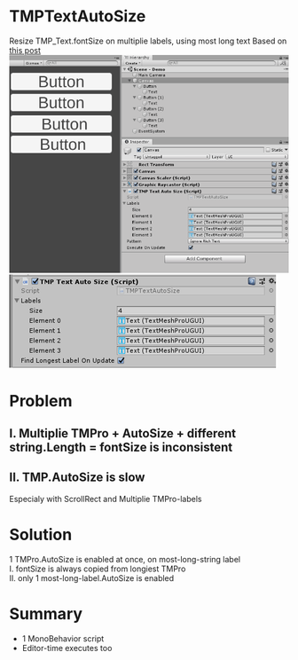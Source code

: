 # TMPTextAutoSize
Resize TMP_Text.fontSize on multiplie labels, using most long text 
Based on [this post](https://forum.unity.com/threads/textmeshpro-precull-dorebuilds-performance.762968/#post-5083490)
![alt text](https://github.com/mitay-walle/Unity3d-TMPro-Text-AutoSize/blob/master/TMPTextAutoSize_example.gif)
![alt text](https://github.com/mitay-walle/Unity3d-TMPro-Text-AutoSize/blob/master/inspector_preview.png)
# Problem

## I. Multiplie TMPro + AutoSize + different string.Length = fontSize is inconsistent
## II. TMP.AutoSize is slow
Especialy with ScrollRect and Multiplie TMPro-labels

# Solution
1 TMPro.AutoSize is enabled at once, on most-long-string label
<br>I. fontSize is always copied from longiest TMPro
<br>II. only 1 most-long-label.AutoSize is enabled

# Summary
- 1 MonoBehavior script
- Editor-time executes too
